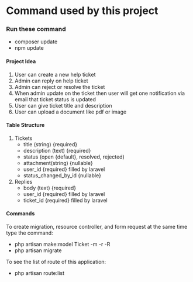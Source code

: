 # Command used by this project

### Run these command
- composer update
- npm update

#### Project Idea
1. User can create a new help ticket
2. Admin can reply on help ticket
3. Admin can reject or resolve the ticket
4. When admin update on the ticket then user will get one notification via email that ticket status is updated
5. User can give ticket title and description
6. User can upload a document like pdf or image

#### Table Structure
1. Tickets 
    - title (string) {required} 
    - description (text) {required}
    - status (open {default}, resolved, rejected) 
    - attachment(string) {nullable}
    - user_id {required} filled by laravel
    - status_changed_by_id {nullable}
2. Replies 
    - body (text) {required}
    - user_id {required} filled by laravel
    - ticket_id {required} filled by laravel

#### Commands
To create migration, resource controller, and form request at the same time type the command:
- php artisan make:model Ticket -m -r -R
- php artisan migrate

To see the list of route of this application:
- php artisan route:list

